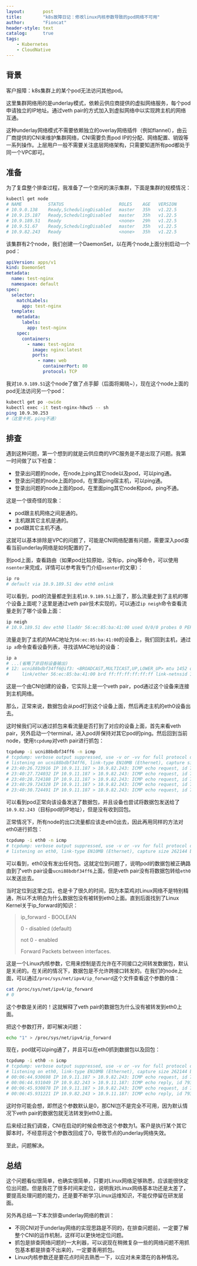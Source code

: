 ```yaml
---
layout:       post
title:        "k8s故障日记：修改linux内核参数导致的pod网络不可用"
author:       "Fioncat"
header-style: text
catalog:      true
tags:
    - Kubernetes
    - CloudNative
---
```


## 背景

客户报障：k8s集群上的某个pod无法访问其他pod。

这里集群网络用的是underlay模式，依赖云供应商提供的虚拟网络服务，每个pod申请独立的IP地址。通过veth pair的方式加入到虚拟网络中以实现跨主机的网络互通。

这种underlay网络模式不需要依赖独立的overlay网络插件（例如flannel），由云厂商提供的CNI来维护集群网络，CNI需要负责pod IP的分配、网络配置、销毁等一系列操作。上层用户一般不需要关注底层网络架构，只需要知道所有pod都处于同一个VPC即可。

## 准备

为了复盘整个排查过程，我准备了一个空闲的演示集群，下面是集群的规模情况：

```bash
kubectl get node
# NAME          STATUS                     ROLES    AGE   VERSION
# 10.9.0.138    Ready,SchedulingDisabled   master   35h   v1.22.5
# 10.9.15.187   Ready,SchedulingDisabled   master   35h   v1.22.5
# 10.9.189.51   Ready                      <none>   29h   v1.22.5
# 10.9.51.67    Ready,SchedulingDisabled   master   35h   v1.22.5
# 10.9.82.243   Ready                      <none>   35h   v1.22.5
```

该集群有2个node，我们创建一个DaemonSet，以在两个node上面分别启动一个pod：

```yaml
apiVersion: apps/v1
kind: DaemonSet
metadata:
  name: test-nginx
  namespace: default
spec:
  selector:
    matchLabels:
      app: test-nginx
  template:
    metadata:
      labels:
        app: test-nginx
    spec:
      containers:
        - name: test-nginx
          image: nginx:latest
          ports:
            - name: web
              containerPort: 80
              protocol: TCP
```

我对`10.9.189.51`这个node了做了点手脚（后面将揭晓~），现在这个node上面的pod无法访问另一个pod：

```bash
kubectl get po -owide
kubectl exec -it test-nginx-h8wz5 -- sh
ping 10.9.30.253
#（这里卡死，ping不通）
```

## 排查

遇到这种问题，第一个想到的就是云供应商的VPC服务是不是出现了问题。我第一时间做了以下检查：

- 登录出问题的node，在node上ping其它node以及pod，可以ping通。
- 登录出问题的node上面的pod，在里面ping宿主机，可以ping通。
- 登录出问题的node上面的pod，在里面ping其它node和pod，ping不通。

这是一个很奇怪的现象：

- pod跟主机网络之间是通的。
- 主机跟其它主机是通的。
- pod跟其它主机不通。

这就可以基本排除是VPC的问题了，可能是CNI网络配置有问题，需要深入pod查看当前underlay网络是如何配置的了。

到pod上面，查看路由（如果pod比较原始，没有ip，ping等命令，可以使用`nsenter`来完成，详情可以参考我专门介绍`nsenter`的文章）：

```bash
ip ro
# default via 10.9.189.51 dev eth0 onlink
```

可以看到，pod的流量都走到主机`10.9.189.51`上面了，那么流量走到了主机的哪个设备上面呢？这里是通过veth pair技术实现的，可以通过`ip neigh`命令查看流量走到了哪个设备上面：

```bash
ip neigh
# 10.9.189.51 dev eth0 lladdr 56:ec:85:ba:41:00 used 0/0/0 probes 0 PERMANENT
```

流量走到了主机的MAC地址为`56:ec:85:ba:41:00`的设备上，我们回到主机，通过`ip a`命令查看设备列表，寻找该MAC地址的设备：

```bash
ip a
# ...(省略了非目标设备输出)
# 12: ucni88bdbf34ff6@if3: <BROADCAST,MULTICAST,UP,LOWER_UP> mtu 1452 qdisc noqueue state UP group default
#     link/ether 56:ec:85:ba:41:00 brd ff:ff:ff:ff:ff:ff link-netnsid 1
```

这是一个由CNI创建的设备，它实际上是一个veth pair，pod通过这个设备来连接到主机网络。

那么，正常来说，数据包会从pod打到这个设备上面，然后再走主机的eth0设备出去。

这时候我们可以通过抓包来看流量是否打到了对应的设备上面，首先来看veth pair，另外启动一个terminal，进入pod并保持对其它pod的ping。然后回到当前node，使用`tcpdump`对veth pair进行抓包：

```bash
tcpdump -i ucni88bdbf34ff6 -n icmp
# tcpdump: verbose output suppressed, use -v or -vv for full protocol decode
# listening on ucni88bdbf34ff6, link-type EN10MB (Ethernet), capture size 262144 bytes
# 23:40:26.723916 IP 10.9.11.187 > 10.9.82.243: ICMP echo request, id 7936, seq 0, length 64
# 23:40:27.724032 IP 10.9.11.187 > 10.9.82.243: ICMP echo request, id 7936, seq 1, length 64
# 23:40:28.724188 IP 10.9.11.187 > 10.9.82.243: ICMP echo request, id 7936, seq 2, length 64
# 23:40:29.724328 IP 10.9.11.187 > 10.9.82.243: ICMP echo request, id 7936, seq 3, length 64
# 23:40:30.724491 IP 10.9.11.187 > 10.9.82.243: ICMP echo request, id 7936, seq 4, length 64
```

可以看到pod正常向该设备发送了数据包，并且设备也尝试将数据包发送给了`10.9.82.243`（目标pod的IP地址），但是没有收到回包。

正常情况下，所有node的出口流量都应该走eth0出去，因此再用同样的方法对eth0进行抓包：

```bash
tcpdump -i eth0 -n icmp
# tcpdump: verbose output suppressed, use -v or -vv for full protocol decode
# listening on eth0, link-type EN10MB (Ethernet), capture size 262144 bytes
```

可以看到，eth0没有发出任何包。这就定位到问题了，说明pod的数据包被正确路由到了veth pair设备`ucni88bdbf34ff6`上面，但是veth pair没有将数据包转给`eth0`以发送出去。

当时定位到这里之后，也是卡了很久的时间，因为本菜鸡对Linux网络不是特别精通，所以不太明白为什么数据包没有被转到eth0上面。直到后面找到了Linux Kernel关于ip_forward的知识：

>ip_forward - BOOLEAN
>
>0 - disabled (default)
>
>not 0 - enabled
>
>Forward Packets between interfaces.

这是一个Linux内核参数，它用来控制是否允许在不同接口之间转发数据包，默认是关闭的。在关闭的情况下，数据包是不允许跨接口转发的。在我们的node上面，可以通过`/proc/sys/net/ipv4/ip_forward`这个文件查看这个参数的值：

```bash
cat /proc/sys/net/ipv4/ip_forward
# 0
```

这个参数是关闭的！这就解释了veth pair的数据包为什么没有被转发到eth0上面。

把这个参数打开，即可解决问题：

```bash
echo "1" > /proc/sys/net/ipv4/ip_forward
```

现在，pod就可以ping通了，并且可以在eth0抓到数据包以及回包：

```bash
tcpdump -i eth0 -n icmp
# tcpdump: verbose output suppressed, use -v or -vv for full protocol decode
# listening on eth0, link-type EN10MB (Ethernet), capture size 262144 bytes
# 00:06:44.930698 IP 10.9.11.187 > 10.9.82.243: ICMP echo request, id 7936, seq 1578, length 64
# 00:06:44.931049 IP 10.9.82.243 > 10.9.11.187: ICMP echo reply, id 7936, seq 1578, length 64
# 00:06:45.930878 IP 10.9.11.187 > 10.9.82.243: ICMP echo request, id 7936, seq 1579, length 64
# 00:06:45.931221 IP 10.9.82.243 > 10.9.11.187: ICMP echo reply, id 7936, seq 1579, length 64
```

这时你可能会想，即然这个参数默认是0，那CNI岂不是完全不可用，因为默认情况下veth pair的数据包就无法转发到eth0上面。

后来经过我们调查，CNI在启动的时候会修改这个参数为1。客户是执行某个其它脚本时，不经意将这个参数改回成了0，导致节点的underlay网络失效。

至此，问题解决。

## 总结

这个问题看似很简单，也确实很简单，只要对Linux网络足够熟悉，应该能很快定位出问题。但是我花了很多时间来定位，说明我对Linux网络基本功还是太差了，要提高处理问题的能力，还是要不断学习Linux运维知识，不能仅停留在研发层面。

另外再总结一下本次排查underlay网络的教训：

- 不同CNI对于underlay网络的实现思路是不同的，在排查问题前，一定要了解整个CNI的运作机制，这样可以更快地定位问题。
- 抓包是排查网络问题的一大利器，可以说现在稍微复杂一些的网络问题不用抓包基本都是排查不出来的，一定要善用抓包。
- Linux内核参数还是要花点时间去熟悉一下，以应对未来潜在的各种情况。
